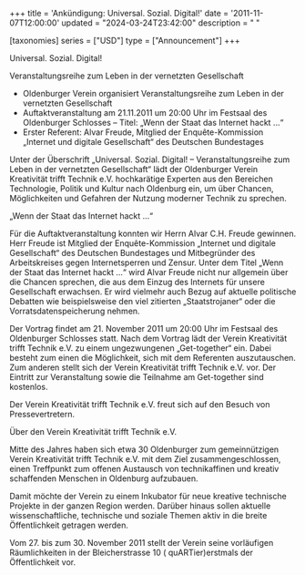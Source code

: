+++
title = 'Ankündigung: Universal. Sozial. Digital!'
date = '2011-11-07T12:00:00'
updated = "2024-03-24T23:42:00"
description = " "

[taxonomies]
series = ["USD"]
type = ["Announcement"]
+++

Universal. Sozial. Digital!

Veranstaltungsreihe zum Leben in der vernetzten
Gesellschaft

- Oldenburger Verein organisiert Veranstaltungsreihe zum Leben in der vernetzten Gesellschaft
- Auftaktveranstaltung am 21.11.2011 um 20:00 Uhr im Festsaal des Oldenburger Schlosses – Titel: „Wenn der Staat das
  Internet hackt ...“
- Erster Referent: Alvar Freude, Mitglied der Enquête-Kommission „Internet und digitale Gesellschaft“ des Deutschen
  Bundestages

Unter der Überschrift „Universal. Sozial. Digital! – Veranstaltungsreihe zum Leben in der vernetzten Gesellschaft“ lädt
der Oldenburger Verein Kreativität trifft Technik e.V. hochkarätige Experten aus den Bereichen Technologie, Politik und
Kultur nach Oldenburg ein, um über Chancen, Möglichkeiten und Gefahren der Nutzung moderner Technik zu sprechen.

„Wenn der Staat das Internet hackt ...“

Für die Auftaktveranstaltung konnten wir Herrn Alvar C.H. Freude gewinnen. Herr Freude ist Mitglied der
Enquête-Kommission „Internet und digitale Gesellschaft“ des Deutschen Bundestages und Mitbegründer des Arbeitskreises
gegen Internetsperren und Zensur. Unter dem Titel „Wenn der Staat das Internet hackt ...“ wird Alvar Freude nicht nur
allgemein über die Chancen sprechen, die aus dem Einzug des Internets für unsere Gesellschaft erwachsen. Er wird
vielmehr auch Bezug auf aktuelle politische Debatten wie beispielsweise den viel zitierten „Staatstrojaner“ oder die
Vorratsdatenspeicherung nehmen.

Der Vortrag findet am 21. November 2011 um 20:00 Uhr im Festsaal des Oldenburger Schlosses statt. Nach dem Vortrag lädt
der Verein Kreativität trifft Technik e.V. zu einem ungezwungenen „Get-together“ ein. Dabei besteht zum einen die
Möglichkeit, sich mit dem Referenten auszutauschen. Zum anderen stellt sich der Verein Kreativität trifft Technik e.V.
vor. Der Eintritt zur Veranstaltung sowie die Teilnahme am Get-together sind kostenlos.

Der Verein Kreativität trifft Technik e.V. freut sich auf den Besuch von Pressevertretern.

Über den Verein Kreativität trifft Technik e.V.

Mitte des Jahres haben sich etwa 30 Oldenburger zum gemeinnützigen Verein Kreativität trifft Technik e.V. mit dem Ziel
zusammengeschlossen, einen Treffpunkt zum offenen Austausch von technikaffinen und kreativ schaffenden Menschen in
Oldenburg aufzubauen.

Damit möchte der Verein zu einem Inkubator für neue kreative technische Projekte in der ganzen Region werden. Darüber
hinaus sollen aktuelle wissenschaftliche, technische und soziale Themen aktiv in die breite Öffentlichkeit getragen
werden.

Vom 27. bis zum 30. November 2011 stellt der Verein seine vorläufigen Räumlichkeiten in der Bleicherstrasse 10 (
quARTier)erstmals der Öffentlichkeit vor.
